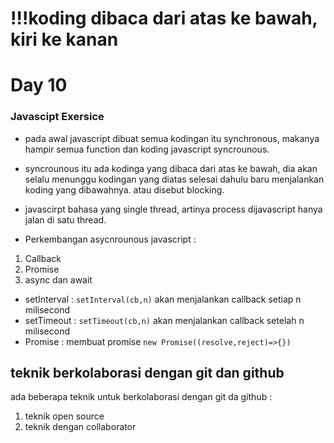 # !!!koding dibaca dari atas ke bawah, kiri ke kanan

# Day 10
### Javascipt Exersice

- pada awal javascript dibuat semua kodingan itu synchronous, makanya hampir semua function dan koding javascript syncrounous.
- syncrounous itu ada kodinga yang dibaca dari atas ke bawah, dia akan selalu menunggu kodingan yang diatas selesai dahulu baru menjalankan koding yang dibawahnya. atau disebut blocking. 
- javascirpt bahasa yang single thread, artinya process dijavascript hanya jalan di satu thread.

- Perkembangan asycnrounous javascript :
1. Callback
2. Promise
3. async dan await

- setInterval : `setInterval(cb,n)` akan menjalankan callback setiap n milisecond 
- setTimeout : `setTimeout(cb,n)` akan menjalankan callback setelah n milisecond
- Promise : membuat promise `new Promise((resolve,reject)=>{})`

## teknik berkolaborasi dengan git dan github
ada beberapa teknik untuk berkolaborasi dengan git da github :
1. teknik open source
2. teknik dengan collaborator





